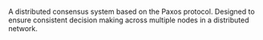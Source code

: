 A distributed consensus system based on the Paxos protocol. Designed to ensure consistent decision making
across multiple nodes in a distributed network.
